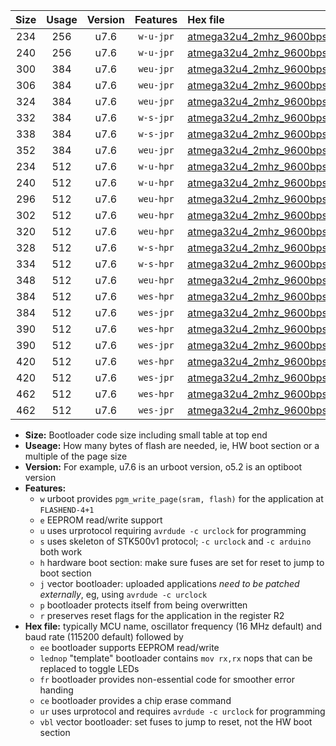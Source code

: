 |Size|Usage|Version|Features|Hex file|
|:-:|:-:|:-:|:-:|:--|
|234|256|u7.6|`w-u-jpr`|[atmega32u4_2mhz_9600bps_ur_vbl.hex](https://raw.githubusercontent.com/stefanrueger/urboot/main/atmega32u4_2mhz_9600bps_ur_vbl.hex)|
|240|256|u7.6|`w-u-jpr`|[atmega32u4_2mhz_9600bps_lednop_ur_vbl.hex](https://raw.githubusercontent.com/stefanrueger/urboot/main/atmega32u4_2mhz_9600bps_lednop_ur_vbl.hex)|
|300|384|u7.6|`weu-jpr`|[atmega32u4_2mhz_9600bps_ee_ur_vbl.hex](https://raw.githubusercontent.com/stefanrueger/urboot/main/atmega32u4_2mhz_9600bps_ee_ur_vbl.hex)|
|306|384|u7.6|`weu-jpr`|[atmega32u4_2mhz_9600bps_ee_lednop_ur_vbl.hex](https://raw.githubusercontent.com/stefanrueger/urboot/main/atmega32u4_2mhz_9600bps_ee_lednop_ur_vbl.hex)|
|324|384|u7.6|`weu-jpr`|[atmega32u4_2mhz_9600bps_ee_lednop_fr_ur_vbl.hex](https://raw.githubusercontent.com/stefanrueger/urboot/main/atmega32u4_2mhz_9600bps_ee_lednop_fr_ur_vbl.hex)|
|332|384|u7.6|`w-s-jpr`|[atmega32u4_2mhz_9600bps_vbl.hex](https://raw.githubusercontent.com/stefanrueger/urboot/main/atmega32u4_2mhz_9600bps_vbl.hex)|
|338|384|u7.6|`w-s-jpr`|[atmega32u4_2mhz_9600bps_lednop_vbl.hex](https://raw.githubusercontent.com/stefanrueger/urboot/main/atmega32u4_2mhz_9600bps_lednop_vbl.hex)|
|352|384|u7.6|`weu-jpr`|[atmega32u4_2mhz_9600bps_ee_lednop_fr_ce_ur_vbl.hex](https://raw.githubusercontent.com/stefanrueger/urboot/main/atmega32u4_2mhz_9600bps_ee_lednop_fr_ce_ur_vbl.hex)|
|234|512|u7.6|`w-u-hpr`|[atmega32u4_2mhz_9600bps_ur.hex](https://raw.githubusercontent.com/stefanrueger/urboot/main/atmega32u4_2mhz_9600bps_ur.hex)|
|240|512|u7.6|`w-u-hpr`|[atmega32u4_2mhz_9600bps_lednop_ur.hex](https://raw.githubusercontent.com/stefanrueger/urboot/main/atmega32u4_2mhz_9600bps_lednop_ur.hex)|
|296|512|u7.6|`weu-hpr`|[atmega32u4_2mhz_9600bps_ee_ur.hex](https://raw.githubusercontent.com/stefanrueger/urboot/main/atmega32u4_2mhz_9600bps_ee_ur.hex)|
|302|512|u7.6|`weu-hpr`|[atmega32u4_2mhz_9600bps_ee_lednop_ur.hex](https://raw.githubusercontent.com/stefanrueger/urboot/main/atmega32u4_2mhz_9600bps_ee_lednop_ur.hex)|
|320|512|u7.6|`weu-hpr`|[atmega32u4_2mhz_9600bps_ee_lednop_fr_ur.hex](https://raw.githubusercontent.com/stefanrueger/urboot/main/atmega32u4_2mhz_9600bps_ee_lednop_fr_ur.hex)|
|328|512|u7.6|`w-s-hpr`|[atmega32u4_2mhz_9600bps.hex](https://raw.githubusercontent.com/stefanrueger/urboot/main/atmega32u4_2mhz_9600bps.hex)|
|334|512|u7.6|`w-s-hpr`|[atmega32u4_2mhz_9600bps_lednop.hex](https://raw.githubusercontent.com/stefanrueger/urboot/main/atmega32u4_2mhz_9600bps_lednop.hex)|
|348|512|u7.6|`weu-hpr`|[atmega32u4_2mhz_9600bps_ee_lednop_fr_ce_ur.hex](https://raw.githubusercontent.com/stefanrueger/urboot/main/atmega32u4_2mhz_9600bps_ee_lednop_fr_ce_ur.hex)|
|384|512|u7.6|`wes-hpr`|[atmega32u4_2mhz_9600bps_ee.hex](https://raw.githubusercontent.com/stefanrueger/urboot/main/atmega32u4_2mhz_9600bps_ee.hex)|
|384|512|u7.6|`wes-jpr`|[atmega32u4_2mhz_9600bps_ee_vbl.hex](https://raw.githubusercontent.com/stefanrueger/urboot/main/atmega32u4_2mhz_9600bps_ee_vbl.hex)|
|390|512|u7.6|`wes-hpr`|[atmega32u4_2mhz_9600bps_ee_lednop.hex](https://raw.githubusercontent.com/stefanrueger/urboot/main/atmega32u4_2mhz_9600bps_ee_lednop.hex)|
|390|512|u7.6|`wes-jpr`|[atmega32u4_2mhz_9600bps_ee_lednop_vbl.hex](https://raw.githubusercontent.com/stefanrueger/urboot/main/atmega32u4_2mhz_9600bps_ee_lednop_vbl.hex)|
|420|512|u7.6|`wes-hpr`|[atmega32u4_2mhz_9600bps_ee_lednop_fr.hex](https://raw.githubusercontent.com/stefanrueger/urboot/main/atmega32u4_2mhz_9600bps_ee_lednop_fr.hex)|
|420|512|u7.6|`wes-jpr`|[atmega32u4_2mhz_9600bps_ee_lednop_fr_vbl.hex](https://raw.githubusercontent.com/stefanrueger/urboot/main/atmega32u4_2mhz_9600bps_ee_lednop_fr_vbl.hex)|
|462|512|u7.6|`wes-hpr`|[atmega32u4_2mhz_9600bps_ee_lednop_fr_ce.hex](https://raw.githubusercontent.com/stefanrueger/urboot/main/atmega32u4_2mhz_9600bps_ee_lednop_fr_ce.hex)|
|462|512|u7.6|`wes-jpr`|[atmega32u4_2mhz_9600bps_ee_lednop_fr_ce_vbl.hex](https://raw.githubusercontent.com/stefanrueger/urboot/main/atmega32u4_2mhz_9600bps_ee_lednop_fr_ce_vbl.hex)|

- **Size:** Bootloader code size including small table at top end
- **Useage:** How many bytes of flash are needed, ie, HW boot section or a multiple of the page size
- **Version:** For example, u7.6 is an urboot version, o5.2 is an optiboot version
- **Features:**
  + `w` urboot provides `pgm_write_page(sram, flash)` for the application at `FLASHEND-4+1`
  + `e` EEPROM read/write support
  + `u` uses urprotocol requiring `avrdude -c urclock` for programming
  + `s` uses skeleton of STK500v1 protocol; `-c urclock` and `-c arduino` both work
  + `h` hardware boot section: make sure fuses are set for reset to jump to boot section
  + `j` vector bootloader: uploaded applications *need to be patched externally*, eg, using `avrdude -c urclock`
  + `p` bootloader protects itself from being overwritten
  + `r` preserves reset flags for the application in the register R2
- **Hex file:** typically MCU name, oscillator frequency (16 MHz default) and baud rate (115200 default) followed by
  + `ee` bootloader supports EEPROM read/write
  + `lednop` "template" bootloader contains `mov rx,rx` nops that can be replaced to toggle LEDs
  + `fr` bootloader provides non-essential code for smoother error handing
  + `ce` bootloader provides a chip erase command
  + `ur` uses urprotocol and requires `avrdude -c urclock` for programming
  + `vbl` vector bootloader: set fuses to jump to reset, not the HW boot section
